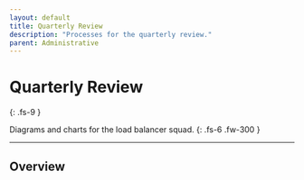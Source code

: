 ```yaml
---
layout: default
title: Quarterly Review
description: "Processes for the quarterly review."
parent: Administrative
---
```


# Quarterly Review
{: .fs-9 }

Diagrams and charts for the load balancer squad.
{: .fs-6 .fw-300 }

---

## Overview

